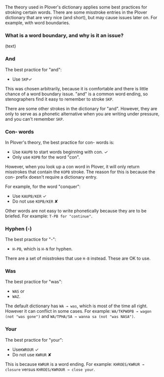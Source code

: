The theory used in Plover's dictionary applies some best practices for stroking certain words. There are some misstroke entries in the Plover dictionary that are very nice (and short), but may cause issues later on. For example, with word boundaries. 

### What is a word boundary, and why is it an issue?
(text)

### And

The best practice for "and":

* Use `SKP`✓ 

This was chosen arbitrarily, because it is comfortable and there is little chance of a word boundary issue. "and" is a common word ending, so stenographers find it easy to remember to stroke `SKP`. 

There are some other strokes in the dictionary for "and". However, they are only to serve as a phonetic alternative when you are writing under pressure, and you can't remember `SKP`.  

### Con- words

In Plover's theory, the best practice for con- words is: 

* Use `KAUPB` to start words beginning with con. ✓
* Only use `KOPB` for the word "con". 

However, when you look up a con word in Plover, it will only return misstrokes that contain the `KOPB` stroke. The reason for this is because the con- prefix doesn't require a dictionary entry.

For example, for the word "conquer":

* Use `KAUPB/KER` ✓
* Do not use `KOPB/KER` ✘

Other words are not easy to write phonetically because they are to be briefed. For example: `T-PB for "continue"`.

### Hyphen (-)

The best practice for "-":

* `H-PB`, which is `H-N` for hyphen. 

There are a set of misstrokes that use `H-B` instead. These are OK to use.

### Was

The best practice for "was":

* `WAS` or 
* `WAZ`. 

The default dictionary has `WA → was`, which is most of the time all right. However it can conflict in some cases. For example: `WA/TKPWOPB → wagon (not "was gone")` and `WA/TPHA/SA → wanna sa (not "was NASA")`.

### Your

The best practice for "your":

* Use`KWROUR` ✓
* Do not use `KWRUR` ✘

This is because `KWRUR` is a word ending. For example: `KHROES/KWRUR → closure` versus `KHROES/KWROUR → close your`.

